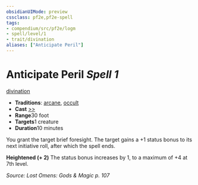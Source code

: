 ```yaml
---
obsidianUIMode: preview
cssclass: pf2e,pf2e-spell
tags:
- compendium/src/pf2e/logm
- spell/level/1
- trait/divination
aliases: ["Anticipate Peril"]
---
```

# Anticipate Peril *Spell 1*   
[divination](../../rules/traits/divination.md)  

- **Traditions**: [arcane](../../rules/traits/arcane.md), [occult](../../rules/traits/occult.md)
- **Cast** [>>](../../rules/core-rulebook/chapter-9-playing-the-game.md#Actions "Two-Action") 
- **Range**30 foot
- **Targets**1 creature
- **Duration**10 minutes

You grant the target brief foresight. The target gains a +1 status bonus to its next initiative roll, after which the spell ends.

**Heightened (+ 2)** The status bonus increases by 1, to a maximum of +4 at 7th level.

*Source: Lost Omens: Gods & Magic p. 107*